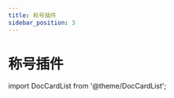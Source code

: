 ```yaml
---
title: 称号插件
sidebar_position: 3
---
```


# 称号插件

import DocCardList from '@theme/DocCardList';

<DocCardList />
